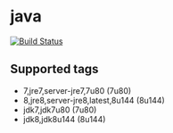 # java

[![Build Status](https://travis-ci.org/bestwu/docker-java.svg?branch=master)](https://travis-ci.org/bestwu/docker-java)

## Supported tags

* 7,jre7,server-jre7,7u80 (7u80)
* 8,jre8,server-jre8,latest,8u144 (8u144)
* jdk7,jdk7u80 (7u80)
* jdk8,jdk8u144 (8u144)